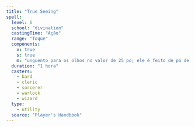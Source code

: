 ```yaml
---
title: "True Seeing"
spell:
  level: 6
  school: "divination"
  castingTime: "Ação"
  range: "Toque"
  components:
    v: true
    s: true
    m: "unguento para os olhos no valor de 25 po; ele é feito de pó de cogumelo, açafrão e gordura; e é consumido pela magia"
  duration: "1 hora"
  casters:
    - bard
    - cleric
    - sorcerer
    - warlock
    - wizard
  type:
    - utility
  source: "Player's Handbook"
---
```

